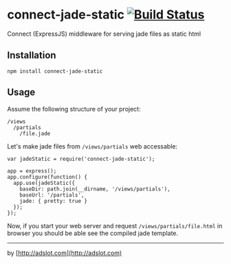 connect-jade-static [![Build Status](https://api.travis-ci.org/runk/connect-jade-static.png)](https://travis-ci.org/runk/connect-jade-static)
===================

Connect (ExpressJS) middleware for serving jade files as static html

## Installation

    npm install connect-jade-static


## Usage

Assume the following structure of your project:

    /views
      /partials
        /file.jade

Let's make jade files from `/views/partials` web accessable:

    var jadeStatic = require('connect-jade-static');

    app = express();
    app.configure(function() {
      app.use(jadeStatic({
        baseDir: path.join(__dirname, '/views/partials'),
        baseUrl: '/partials',
        jade: { pretty: true }
      });
    });

Now, if you start your web server and request `/views/partials/file.html` in browser you
should be able see the compiled jade template.

-------------

by [http://adslot.com](http://adslot.com)
